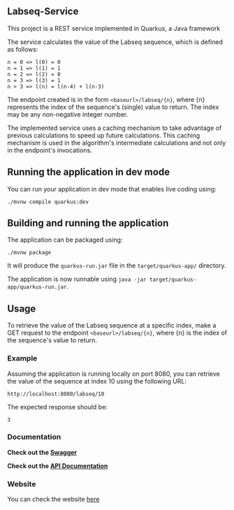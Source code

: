 ## Labseq-Service
This project is a REST service implemented in Quarkus, a Java framework 

The service calculates the value of the Labseq sequence, which is defined as follows:

```
n = 0 => l(0) = 0
n = 1 => l(1) = 1
n = 2 => l(2) = 0
n = 3 => l(3) = 1
n > 3 => l(n) = l(n-4) + l(n-3)
```

The endpoint created is in the form `<baseurl>/labseq/{n}`, where {n} represents the index of the sequence's (single) value to return. 
The index may be any non-negative integer number.

The implemented service uses a caching mechanism to take advantage of previous calculations to speed up future calculations. This caching mechanism is used in the algorithm's intermediate calculations and not only in the endpoint's invocations.

## Running the application in dev mode

You can run your application in dev mode that enables live coding using:
```shell script
./mvnw compile quarkus:dev
```

##  Building and running the application
The application can be packaged using:

```shell script
./mvnw package
```

It will produce the `quarkus-run.jar` file in the `target/quarkus-app/` directory.

The application is now runnable using `java -jar target/quarkus-app/quarkus-run.jar`.

## Usage
To retrieve the value of the Labseq sequence at a specific index, make a GET request to the endpoint `<baseurl>/labseq/{n}`, where {n} is the index of the sequence's value to return.

### Example
Assuming the application is running locally on port 8080, you can retrieve the value of the sequence at index 10 using the following URL:

```
http://localhost:8080/labseq/10
```

The expected response should be:

```
3
```

### Documentation
**Check out the [Swagger](https://labseq-service.herokuapp.com/swagger)**

**Check out the [API Documentation](https://s3.amazonaws.com/fabriciosouza.me/assets/files/Labseq-EN.pdf)**

### Website
You can check the website [here](https://labseq-front.herokuapp.com/)